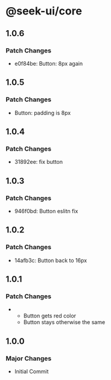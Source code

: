# @seek-ui/core

## 1.0.6

### Patch Changes

- e0f84be: Button: 8px again

## 1.0.5

### Patch Changes

- Button: padding is 8px

## 1.0.4

### Patch Changes

- 31892ee: fix button

## 1.0.3

### Patch Changes

- 946f0bd: Button eslitn fix

## 1.0.2

### Patch Changes

- 14afb3c: Button back to 16px

## 1.0.1

### Patch Changes

- - Button gets red color
  - Button stays otherwise the same

## 1.0.0

### Major Changes

- Initial Commit
